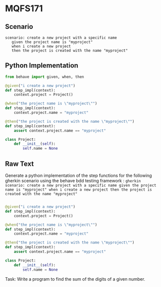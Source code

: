 # MQFS171
## Scenario
```gherkin
scenario: create a new project with a specific name 
   given the project name is "myproject" 
   when i create a new project 
   then the project is created with the name "myproject"
```


## Python Implementation
```python
from behave import given, when, then

@given("i create a new project")
def step_impl(context):
    context.project = Project()

@when("the project name is \"myproject\"")
def step_impl(context):
    context.project.name = "myproject"

@then("the project is created with the name \"myproject\"")
def step_impl(context):
    assert context.project.name == "myproject"

class Project:
    def __init__(self):
        self.name = None
```


## Raw Text
Generate a python implementation of the step functions for the following gherkin scenario using the behave bdd testing framework : ```gherkin scenario: create a new project with a specific name given the project name is "myproject" when i create a new project then the project is created with the name "myproject" ```



```python from behave import given, when, then

@given("i create a new project")
def step_impl(context):
    context.project = Project()

@when("the project name is \"myproject\"")
def step_impl(context):
    context.project.name = "myproject"

@then("the project is created with the name \"myproject\"")
def step_impl(context):
    assert context.project.name == "myproject"

class Project:
    def __init__(self):
        self.name = None
```

Task: Write a program to find the sum of the digits of a given number.
